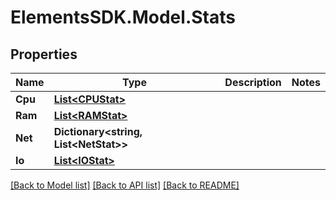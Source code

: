 # ElementsSDK.Model.Stats

## Properties

Name | Type | Description | Notes
------------ | ------------- | ------------- | -------------
**Cpu** | [**List&lt;CPUStat&gt;**](CPUStat.md) |  | 
**Ram** | [**List&lt;RAMStat&gt;**](RAMStat.md) |  | 
**Net** | **Dictionary&lt;string, List&lt;NetStat&gt;&gt;** |  | 
**Io** | [**List&lt;IOStat&gt;**](IOStat.md) |  | 

[[Back to Model list]](../#documentation-for-models) [[Back to API list]](../#documentation-for-api-endpoints) [[Back to README]](../)

